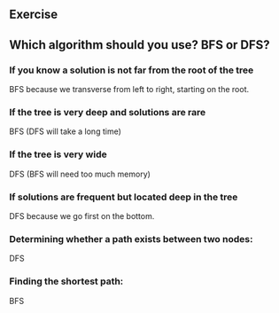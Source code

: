 ## Exercise

## Which algorithm should you use? BFS or DFS?

### If you know a solution is not far from the root of the tree
BFS because we transverse from left to right, starting on the root.

### If the tree is very deep and solutions are rare
BFS (DFS will take a long time)

### If the tree is very wide
DFS (BFS will need too much memory)

### If solutions are frequent but located deep in the tree
DFS because we go first on the bottom.

### Determining whether a path exists between two nodes:
DFS

### Finding the shortest path:
BFS
